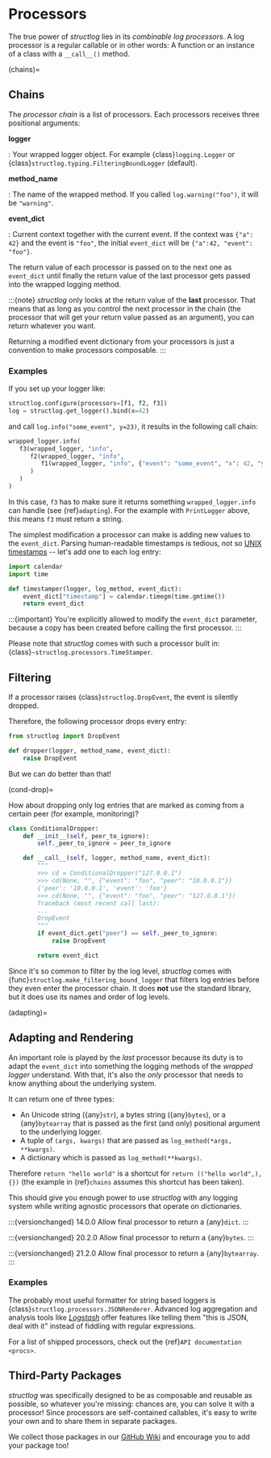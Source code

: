 # Processors

The true power of *structlog* lies in its *combinable log processors*.
A log processor is a regular callable or in other words:
A function or an instance of a class with a `__call__()` method.

(chains)=

## Chains

The *processor chain* is a list of processors.
Each processors receives three positional arguments:

**logger**

: Your wrapped logger object.
  For example {class}`logging.Logger` or {class}`structlog.typing.FilteringBoundLogger` (default).

**method_name**

: The name of the wrapped method.
  If you called `log.warning("foo")`, it will be `"warning"`.

**event_dict**

: Current context together with the current event.
  If the context was `{"a": 42}` and the event is `"foo"`, the initial `event_dict` will be `{"a":42, "event": "foo"}`.

The return value of each processor is passed on to the next one as `event_dict` until finally the return value of the last processor gets passed into the wrapped logging method.

:::{note}
*structlog* only looks at the return value of the **last** processor.
That means that as long as you control the next processor in the chain (the processor that will get your return value passed as an argument), you can return whatever you want.

Returning a modified event dictionary from your processors is just a convention to make processors composable.
:::


### Examples

If you set up your logger like:

```python
structlog.configure(processors=[f1, f2, f3])
log = structlog.get_logger().bind(x=42)
```

and call `log.info("some_event", y=23)`, it results in the following call chain:

```python
wrapped_logger.info(
   f3(wrapped_logger, "info",
      f2(wrapped_logger, "info",
         f1(wrapped_logger, "info", {"event": "some_event", "x": 42, "y": 23})
      )
   )
)
```

In this case, `f3` has to make sure it returns something `wrapped_logger.info` can handle (see {ref}`adapting`).
For the example with `PrintLogger` above, this means `f3` must return a string.

The simplest modification a processor can make is adding new values to the `event_dict`.
Parsing human-readable timestamps is tedious, not so [UNIX timestamps](https://en.wikipedia.org/wiki/UNIX_time) -- let's add one to each log entry:

```python
import calendar
import time

def timestamper(logger, log_method, event_dict):
    event_dict["timestamp"] = calendar.timegm(time.gmtime())
    return event_dict
```

:::{important}
You're explicitly allowed to modify the `event_dict` parameter, because a copy has been created before calling the first processor.
:::

Please note that *structlog* comes with such a processor built in: {class}`~structlog.processors.TimeStamper`.


## Filtering

If a processor raises {class}`structlog.DropEvent`, the event is silently dropped.

Therefore, the following processor drops every entry:

```python
from structlog import DropEvent

def dropper(logger, method_name, event_dict):
    raise DropEvent
```

But we can do better than that!

(cond-drop)=

How about dropping only log entries that are marked as coming from a certain peer (for example, monitoring)?

```python
class ConditionalDropper:
    def __init__(self, peer_to_ignore):
        self._peer_to_ignore = peer_to_ignore

    def __call__(self, logger, method_name, event_dict):
        """
        >>> cd = ConditionalDropper("127.0.0.1")
        >>> cd(None, "", {"event": "foo", "peer": "10.0.0.1"})
        {'peer': '10.0.0.1', 'event': 'foo'}
        >>> cd(None, "", {"event": "foo", "peer": "127.0.0.1"})
        Traceback (most recent call last):
        ...
        DropEvent
        """
        if event_dict.get("peer") == self._peer_to_ignore:
            raise DropEvent

        return event_dict
```

Since it's so common to filter by the log level, *structlog* comes with {func}`structlog.make_filtering_bound_logger` that filters log entries before they even enter the processor chain.
It does **not** use the standard library, but it does use its names and order of log levels.

(adapting)=

## Adapting and Rendering

An important role is played by the *last* processor because its duty is to adapt the `event_dict` into something the logging methods of the *wrapped logger* understand.
With that, it's also the *only* processor that needs to know anything about the underlying system.

It can return one of three types:

- An Unicode string ({any}`str`), a bytes string ({any}`bytes`), or a {any}`bytearray` that is passed as the first (and only) positional argument to the underlying logger.
- A tuple of `(args, kwargs)` that are passed as `log_method(*args, **kwargs)`.
- A dictionary which is passed as `log_method(**kwargs)`.

Therefore `return "hello world"` is a shortcut for `return (("hello world",), {})` (the example in {ref}`chains` assumes this shortcut has been taken).

This should give you enough power to use *structlog* with any logging system while writing agnostic processors that operate on dictionaries.

:::{versionchanged} 14.0.0 Allow final processor to return a {any}`dict`.
:::

:::{versionchanged} 20.2.0 Allow final processor to return a {any}`bytes`.
:::

:::{versionchanged} 21.2.0 Allow final processor to return a {any}`bytearray`.
:::

### Examples

The probably most useful formatter for string based loggers is {class}`structlog.processors.JSONRenderer`.
Advanced log aggregation and analysis tools like [*Logstash*](https://www.elastic.co/logstash) offer features like telling them "this is JSON, deal with it" instead of fiddling with regular expressions.

For a list of shipped processors, check out the {ref}`API documentation <procs>`.


## Third-Party Packages

*structlog* was specifically designed to be as composable and reusable as possible, so whatever you're missing:
chances are, you can solve it with a processor!
Since processors are self-contained callables, it's easy to write your own and to share them in separate packages.

We collect those packages in our [GitHub Wiki](https://github.com/hynek/structlog/wiki/Third-Party-Extensions) and encourage you to add your package too!
